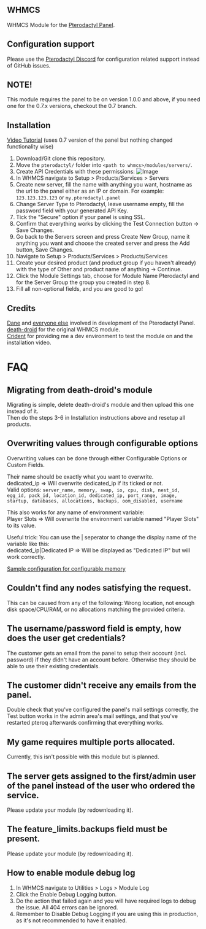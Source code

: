 ## WHMCS
WHMCS Module for the [Pterodactyl Panel](https://github.com/pterodactyl/panel/).

## Configuration support
Please use the [Pterodactyl Discord](https://discord.gg/pterodactyl) for configuration related support instead of GitHub issues.

## NOTE!
This module requires the panel to be on version 1.0.0 and above, if you need one for the 0.7.x versions, checkout the 0.7 branch. 

## Installation
[Video Tutorial](https://www.youtube.com/watch?v=wURpRD9vfj4) (uses 0.7 version of the panel but nothing changed functionality wise)

1. Download/Git clone this repository.  
2. Move the ``pterodactyl/`` folder into ``<path to whmcs>/modules/servers/``.
3. Create API Credentials with these permissions: ![Image](https://owo.whats-th.is/fa1eee.png)
4. In WHMCS navigate to Setup > Products/Services > Servers
5. Create new server, fill the name with anything you want, hostname as the url to the panel either as an IP or domain. For example: ``123.123.123.123`` or ``my.pterodactyl.panel``
6. Change Server Type to Pterodactyl, leave username empty, fill the password field with your generated API Key.
7. Tick the "Secure" option if your panel is using SSL.
8. Confirm that everything works by clicking the Test Connection button -> Save Changes.
9. Go back to the Servers screen and press Create New Group, name it anything you want and choose the created server and press the Add button, Save Changes.
10. Navigate to Setup > Products/Services > Products/Services
11. Create your desired product (and product group if you haven't already) with the type of Other and product name of anything -> Continue.
12. Click the Module Settings tab, choose for Module Name Pterodactyl and for the Server Group the group you created in step 8.
13. Fill all non-optional fields, and you are good to go!

## Credits
[Dane](https://github.com/DaneEveritt) and [everyone else](https://github.com/Pterodactyl/Panel/graphs/contributors) involved in development of the Pterodactyl Panel.  
[death-droid](https://github.com/death-droid) for the original WHMCS module.  
[Crident](https://crident.com) for providing me a dev environment to test the module on and the installation video.  

# FAQ

## Migrating from death-droid's module
Migrating is simple, delete death-droid's module and then upload this one instead of it.  
Then do the steps 3-6 in Installation instructions above and resetup all products.  

## Overwriting values through configurable options
Overwriting values can be done through either Configurable Options or Custom Fields.  

Their name should be exactly what you want to overwrite.  
dedicated_ip => Will overwrite dedicated_ip if its ticked or not.  
Valid options: ``server_name, memory, swap, io, cpu, disk, nest_id, egg_id, pack_id, location_id, dedicated_ip, port_range, image, startup, databases, allocations, backups, oom_disabled, username``

This also works for any name of environment variable:  
Player Slots => Will overwrite the environment variable named "Player Slots" to its value.  

Useful trick: You can use the | seperator to change the display name of the variable like this:  
dedicated_ip|Dedicated IP => Will be displayed as "Dedicated IP" but will work correctly.  

[Sample configuration for configurable memory](https://owo.whats-th.is/85JwhVX.png)

## Couldn't find any nodes satisfying the request.
This can be caused from any of the following: Wrong location, not enough disk space/CPU/RAM, or no allocations matching the provided criteria.

## The username/password field is empty, how does the user get credentials?
The customer gets an email from the panel to setup their account (incl. password) if they didn't have an account before. Otherwise they should be able to use their existing credentials.

## The customer didn't receive any emails from the panel.
Double check that you've configured the panel's mail settings correctly, the Test button works in the admin area's mail settings, and that you've restarted pteroq afterwards confirming that everything works.

## My game requires multiple ports allocated.
Currently, this isn't possible with this module but is planned.

## The server gets assigned to the first/admin user of the panel instead of the user who ordered the service.
Please update your module (by redownloading it).

## The feature_limits.backups field must be present.
Please update your module (by redownloading it).

## How to enable module debug log
1. In WHMCS navigate to Utilities > Logs > Module Log
2. Click the Enable Debug Logging button.
3. Do the action that failed again and you will have required logs to debug the issue. All 404 errors can be ignored.
4. Remember to Disable Debug Logging if you are using this in production, as it's not recommended to have it enabled.